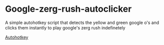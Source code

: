# Google-zerg-rush-autoclicker

A simple autohotkey script that detects the yellow and green google o's and clicks them instantly to play google's zerg rush indefinetely



[Autohotkey](https://www.autohotkey.com/)
